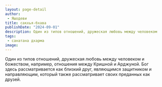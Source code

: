 ```yaml
---
layout: page-detail
author:
 - Яшодеви
title: сакхья-бхава
publishDate: "2024-09-01"
description: Один из типов отношений, дружеская любовь между человеком и божеством, например, отношения между Кришной и Арджуной. Бог здесь рассматривается как близкий друг, являющимся защитником и направляющим, который также рассматривает своих преданных как друзей.
tags:
 - санатана дхарма
image: 
---
```


Один из типов отношений, дружеская любовь между человеком и божеством, например, отношения между Кришной и Арджуной. Бог здесь рассматривается как близкий друг, являющимся защитником и направляющим, который также рассматривает своих преданных как друзей.

